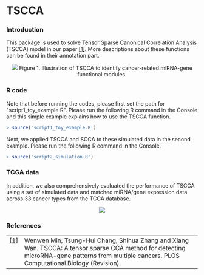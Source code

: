 # TSCCA

### Introduction

This package is used to solve Tensor Sparse Canonical Correlation Analysis (TSCCA) model in our paper <a class="footnote-reference" href="#id2" id="id1">[1]</a>. 
More descriptions about these functions can be found in their annotation part.

<p align="center"> 
<img src="https://github.com/wenwenmin/TSCCA/blob/master/Figures/TSCCA.png">
Figure 1. Illustration of TSCCA to identify cancer-related miRNA-gene functional modules. 
</p>

### R code
Note that before running the codes, please first set the path for "script1_toy_example.R".
Please run the following R command in the Console and this simple example explains how to use the TSCCA function. 

``` r
> source('script1_toy_example.R') 
```

Next, we applied TSCCA and SCCA to these simulated data in the second example. Please run the following R command in the Console.
``` r
> source('script2_simulation.R') 
```

### TCGA data 
In addition, we also comprehensively evaluated the performance of TSCCA using a set of simulated data and matched miRNA/gene expression data across 33 cancer types from the TCGA database.
<p align="center"> 
<img src="https://github.com/wenwenmin/TSCCA/blob/master/Fig_tcga_data_table.png">
</p>


### References
<table class="docutils footnote" frame="void" id="id2" rules="none">
<colgroup><col class="label" /><col /></colgroup>
<tbody valign="top">
<tr><td class="label"><a class="fn-backref" href="#id2">[1]</a></td><td> 
Wenwen Min, Tsung-Hui Chang, Shihua Zhang and Xiang Wan. TSCCA: A tensor sparse CCA method for detecting microRNA-gene patterns from multiple cancers. PLOS Computational Biology (Revision). 
</td></tr>
</tbody>
</table>
